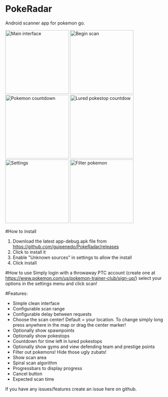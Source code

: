 # PokeRadar
Android scanner app for pokemon go.
<p>
<img alt="Main interface" src="https://raw.githubusercontent.com/guipenedo/PokeRadar/master/screenshots/screenshot1.png" width="200">
<img alt="Begin scan" src="https://raw.githubusercontent.com/guipenedo/PokeRadar/master/screenshots/screenshot2.png" width="200">
<img alt="Pokemon countdown" src="https://raw.githubusercontent.com/guipenedo/PokeRadar/master/screenshots/screenshot3.png" width="200">
<img alt="Lured pokestop countdow" src="https://raw.githubusercontent.com/guipenedo/PokeRadar/master/screenshots/screenshot4.png" width="200">
<img alt="Settings" src="https://raw.githubusercontent.com/guipenedo/PokeRadar/master/screenshots/screenshot5.png" width="200">
<img alt="Filter pokemon" src="https://raw.githubusercontent.com/guipenedo/PokeRadar/master/screenshots/screenshot6.png" width="200">
</p>

#How to install
1. Download the latest app-debug.apk file from https://github.com/guipenedo/PokeRadar/releases
2. Click to install it
3. Enable "Unknown sources" in settings to allow the install
4. Click install

#How to use
Simply login with a throwaway PTC account (create one at https://www.pokemon.com/us/pokemon-trainer-club/sign-up/) select your options in the settings menu and click scan!

#Features:
* Simple clean interface
* Configurable scan range
* Configurable delay between requests
* Choose the scan center! Default = your location. To change simply long press anywhere in the map or drag the center marker!
* Optionally show spawnpoints
* Optionally show pokestops
* Countdown for time left in lured pokestops
* Optionally show gyms and view defending team and prestige points
* Filter out pokemons! Hide those ugly zubats!
* Show scan area
* Spiral scan algorithm
* Progressbars to display progress
* Cancel button
* Expected scan time

If you have any issues/features create an issue here on github.
